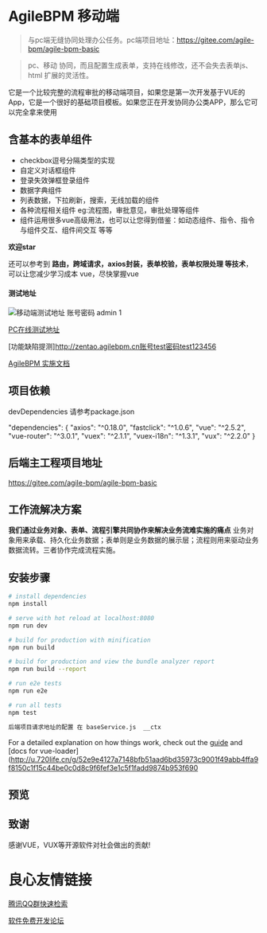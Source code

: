 # AgileBPM 移动端

> 与pc端无缝协同处理办公任务。pc端项目地址：https://gitee.com/agile-bpm/agile-bpm-basic

> pc、移动 协同，而且配置生成表单，支持在线修改，还不会失去表单js、html 扩展的灵活性。

它是一个比较完整的流程审批的移动端项目，如果您是第一次开发基于VUE的App，它是一个很好的基础项目模板。如果您正在开发协同办公类APP，那么它可以完全拿来使用

## 含基本的表单组件
- checkbox逗号分隔类型的实现
- 自定义对话框组件
- 登录失效弹框登录组件
- 数据字典组件
- 列表数据，下拉刷新，搜索，无线加载的组件
- 各种流程相关组件 eg:流程图，审批意见，审批处理等组件
- 组件运用很多vue高级用法，也可以让您得到借鉴：如动态组件、指令、指令与组件交互、组件间交互 等等

**欢迎star**

还可以参考到 **路由，跨域请求，axios封装，表单校验，表单权限处理 等技术**，可以让您减少学习成本 vue，尽快掌握vue 

#### 测试地址
![移动端测试地址](https://images.gitee.com/uploads/images/2018/0719/100556_de9bc8a4_1861740.png "屏幕截图.png")
账号密码 admin 1

[PC在线测试地址](http://u.720life.cn/g/6141e75f9fc2389bdd5c1ff2e29aaa57d89ad49b9bd75d6a100990f7bcfff172c3eb63f3029bab9441546667e90f163b) 

[功能缺陷提测]http://zentao.agilebpm.cn账号test密码test123456

[AgileBPM 实施文档]( http://doc.agilebpm.cn/ ) 

## 项目依赖
devDependencies 请参考package.json

"dependencies": {
    "axios": "^0.18.0",
    "fastclick": "^1.0.6",
    "vue": "^2.5.2",
    "vue-router": "^3.0.1",
    "vuex": "^2.1.1",
    "vuex-i18n": "^1.3.1",
    "vux": "^2.2.0"
  }

## 后端主工程项目地址
https://gitee.com/agile-bpm/agile-bpm-basic


## 工作流解决方案

**我们通过业务对象、表单、流程引擎共同协作来解决业务流难实施的痛点**
业务对象用来承载、持久化业务数据；表单则是业务数据的展示层；流程则用来驱动业务数据流转。三者协作完成流程实施。

## 安装步骤

``` bash
# install dependencies
npm install

# serve with hot reload at localhost:8080
npm run dev

# build for production with minification
npm run build

# build for production and view the bundle analyzer report
npm run build --report

# run e2e tests
npm run e2e

# run all tests
npm test

后端项目请求地址的配置 在 baseService.js  __ctx

```

For a detailed explanation on how things work, check out the [guide](http://u.720life.cn/g/ccc863ff3c50910713546545d55dfc23e9ac185cec01d48f3e2685ba0355c450924049249f27d15b18089863ff85ef5c)  and [docs for vue-loader](http://u.720life.cn/g/52e9e4127a7148bfb51aad6bd35973c9001f49abb4ffa9f8150c1f15c44be0c0d8c9f6fef3e1c5f1fadd9874b953f690 

## 

## 预览
  
  
  
  


## 致谢
感谢VUE，VUX等开源软件对社会做出的贡献!





 # 良心友情链接

[腾讯QQ群快速检索](http://u.720life.cn/s/8cf73f7c)

[软件免费开发论坛](http://u.720life.cn/s/bbb01dc0)